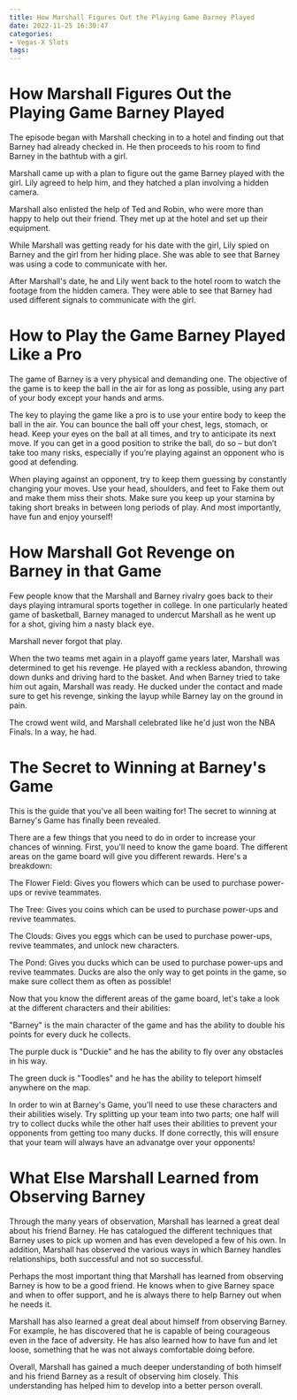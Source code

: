 ```yaml
---
title: How Marshall Figures Out the Playing Game Barney Played 
date: 2022-11-25 16:30:47
categories:
- Vegas-X Slots
tags:
---
```



#  How Marshall Figures Out the Playing Game Barney Played 

The episode began with Marshall checking in to a hotel and finding out that Barney had already checked in. He then proceeds to his room to find Barney in the bathtub with a girl.

Marshall came up with a plan to figure out the game Barney played with the girl. Lily agreed to help him, and they hatched a plan involving a hidden camera.

Marshall also enlisted the help of Ted and Robin, who were more than happy to help out their friend. They met up at the hotel and set up their equipment.

While Marshall was getting ready for his date with the girl, Lily spied on Barney and the girl from her hiding place. She was able to see that Barney was using a code to communicate with her.

After Marshall's date, he and Lily went back to the hotel room to watch the footage from the hidden camera. They were able to see that Barney had used different signals to communicate with the girl.

#  How to Play the Game Barney Played Like a Pro 

The game of Barney is a very physical and demanding one. The objective of the game is to keep the ball in the air for as long as possible, using any part of your body except your hands and arms.  

The key to playing the game like a pro is to use your entire body to keep the ball in the air. You can bounce the ball off your chest, legs, stomach, or head. Keep your eyes on the ball at all times, and try to anticipate its next move. If you can get in a good position to strike the ball, do so – but don’t take too many risks, especially if you’re playing against an opponent who is good at defending. 

When playing against an opponent, try to keep them guessing by constantly changing your moves. Use your head, shoulders, and feet to Fake them out and make them miss their shots. Make sure you keep up your stamina by taking short breaks in between long periods of play. And most importantly, have fun and enjoy yourself!

#  How Marshall Got Revenge on Barney in that Game 

Few people know that the Marshall and Barney rivalry goes back to their days playing intramural sports together in college. In one particularly heated game of basketball, Barney managed to undercut Marshall as he went up for a shot, giving him a nasty black eye.

Marshall never forgot that play.

When the two teams met again in a playoff game years later, Marshall was determined to get his revenge. He played with a reckless abandon, throwing down dunks and driving hard to the basket. And when Barney tried to take him out again, Marshall was ready. He ducked under the contact and made sure to get his revenge, sinking the layup while Barney lay on the ground in pain.

The crowd went wild, and Marshall celebrated like he'd just won the NBA Finals. In a way, he had.

#  The Secret to Winning at Barney's Game 

This is the guide that you've all been waiting for! The secret to winning at Barney's Game has finally been revealed.

There are a few things that you need to do in order to increase your chances of winning. First, you'll need to know the game board. The different areas on the game board will give you different rewards. Here's a breakdown:

The Flower Field: Gives you flowers which can be used to purchase power-ups or revive teammates.

The Tree: Gives you coins which can be used to purchase power-ups and revive teammates.

The Clouds: Gives you eggs which can be used to purchase power-ups, revive teammates, and unlock new characters.

The Pond: Gives you ducks which can be used to purchase power-ups and revive teammates. Ducks are also the only way to get points in the game, so make sure collect them as often as possible! 

Now that you know the different areas of the game board, let's take a look at the different characters and their abilities: 




 

 

 "Barney" is the main character of the game and has the ability to double his points for every duck he collects. 

 

 

 The purple duck is "Duckie" and he has the ability to fly over any obstacles in his way. 

 

 

 The green duck is "Toodles" and he has the ability to teleport himself anywhere on the map. 

In order to win at Barney's Game, you'll need to use these characters and their abilities wisely. Try splitting up your team into two parts; one half will try to collect ducks while the other half uses their abilities to prevent your opponents from getting too many ducks. If done correctly, this will ensure that your team will always have an advanatge over your opponents!

#  What Else Marshall Learned from Observing Barney

Through the many years of observation, Marshall has learned a great deal about his friend Barney. He has catalogued the different techniques that Barney uses to pick up women and has even developed a few of his own. In addition, Marshall has observed the various ways in which Barney handles relationships, both successful and not so successful.

Perhaps the most important thing that Marshall has learned from observing Barney is how to be a good friend. He knows when to give Barney space and when to offer support, and he is always there to help Barney out when he needs it.

Marshall has also learned a great deal about himself from observing Barney. For example, he has discovered that he is capable of being courageous even in the face of adversity. He has also learned how to have fun and let loose, something that he was not always comfortable doing before.

Overall, Marshall has gained a much deeper understanding of both himself and his friend Barney as a result of observing him closely. This understanding has helped him to develop into a better person overall.